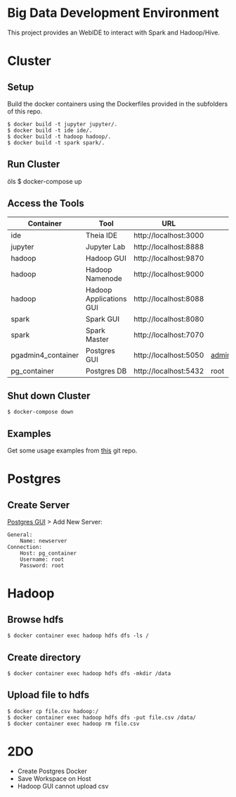 # Big Data Development Environment

This project provides an WebIDE to interact with Spark and Hadoop/Hive.

# Cluster

## Setup

Build the docker containers using the Dockerfiles provided in the subfolders of this repo.

    $ docker build -t jupyter jupyter/.
    $ docker build -t ide ide/.
    $ docker build -t hadoop hadoop/.
    $ docker build -t spark spark/.

## Run Cluster
öls
    $ docker-compose up

## Access the Tools

|Container|Tool|URL|User|Password|
|-|-|-|-|-|
|ide|Theia IDE|http://localhost:3000|||
|jupyter|Jupyter Lab|http://localhost:8888|||
|hadoop|Hadoop GUI|http://localhost:9870|||
|hadoop|Hadoop Namenode|http://localhost:9000||
|hadoop|Hadoop Applications GUI|http://localhost:8088||
|spark|Spark GUI|http://localhost:8080|||
|spark|Spark Master|http://localhost:7070|||
|pgadmin4_container|Postgres GUI|http://localhost:5050|admin@admin.com|root|
|pg_container|Postgres DB|http://localhost:5432|root|root|

## Shut down Cluster

    $ docker-compose down

## Examples

Get some usage examples from [this](https://github.com/datainsightat/scala_examples.git) git repo.

# Postgres

## Create Server

[Postgres GUI](http://localhost:5432) > Add New Server:

    General:
        Name: newserver
    Connection:
        Host: pg_container
        Username: root
        Password: root

# Hadoop

## Browse hdfs

    $ docker container exec hadoop hdfs dfs -ls /

## Create directory

    $ docker container exec hadoop hdfs dfs -mkdir /data

## Upload file to hdfs

    $ docker cp file.csv hadoop:/
    $ docker container exec hadoop hdfs dfs -put file.csv /data/
    $ docker container exec hadoop rm file.csv

# 2DO

* Create Postgres Docker
* Save Workspace on Host
* Hadoop GUI cannot upload csv